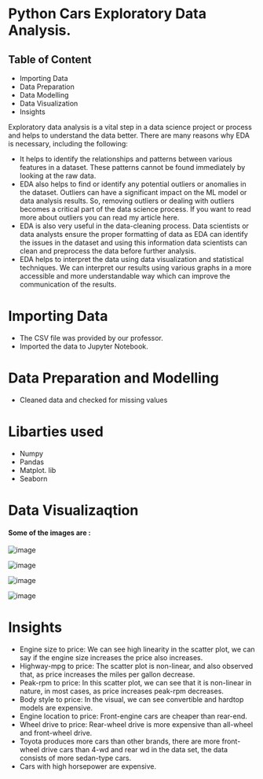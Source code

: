 # Python Cars Exploratory Data Analysis.

## Table of Content
- Importing Data
- Data Preparation
- Data Modelling
- Data Visualization
- Insights

Exploratory data analysis is a vital step in a data science project or process and helps to understand the data better. There are many reasons why EDA is necessary, including the following:

- It helps to identify the relationships and patterns between various features in a dataset. These patterns cannot be found immediately by looking at the raw data.
- EDA also helps to find or identify any potential outliers or anomalies in the dataset. Outliers can have a significant impact on the ML model or data analysis results. So, removing outliers or dealing with outliers becomes a critical part of the data science process. If you want to read more about outliers you can read my article here.
- EDA is also very useful in the data-cleaning process. Data scientists or data analysts ensure the proper formatting of data as EDA can identify the issues in the dataset and using this information data scientists can clean and preprocess the data before further analysis.
- EDA helps to interpret the data using data visualization and statistical techniques. We can interpret our results using various graphs in a more accessible and more understandable way which can improve the communication of the results.

# Importing Data
- The CSV file  was provided by our professor.
- Imported the data to Jupyter Notebook.

# Data Preparation and Modelling 
- Cleaned data and checked for missing values 

# Libarties used 
- Numpy
- Pandas
- Matplot. lib
- Seaborn

# Data Visualizaqtion

#### Some of the images are :

![image](https://github.com/MrutyunjayShukla/Python-Cars-Exporatory-Data-Analysis/assets/89764972/962c3975-2e0d-4744-85af-283b072ce75a)

![image](https://github.com/MrutyunjayShukla/Python-Cars-Exporatory-Data-Analysis/assets/89764972/c1ad3a90-9278-4b8a-8054-806764c5dab7)

![image](https://github.com/MrutyunjayShukla/Python-Cars-Exporatory-Data-Analysis/assets/89764972/40b6ef15-24bb-4a20-bf97-d7a79d3e0be0)

![image](https://github.com/MrutyunjayShukla/Python-Cars-Exporatory-Data-Analysis/assets/89764972/f6a96e21-d10c-4175-b15e-215bb212b3d7)

# Insights

- Engine size to price: We can see high linearity in the scatter plot, we can say if the engine size increases the price also increases.
- Highway-mpg to price: The scatter plot is non-linear, and also observed that, as price increases the miles per gallon decrease.
- Peak-rpm to price: In this scatter plot, we can see that it is non-linear in nature, in most cases, as price increases peak-rpm decreases.
- Body style to price: In the visual, we can see convertible and hardtop models are expensive.
- Engine location to price: Front-engine cars are cheaper than rear-end.
- Wheel drive to price: Rear-wheel drive is more expensive than all-wheel and front-wheel drive.
- Toyota produces more cars than other brands, there are more front-wheel drive cars than 4-wd and rear wd in the data set, the data consists of more sedan-type cars.
- Cars with high horsepower are expensive.
  





  
